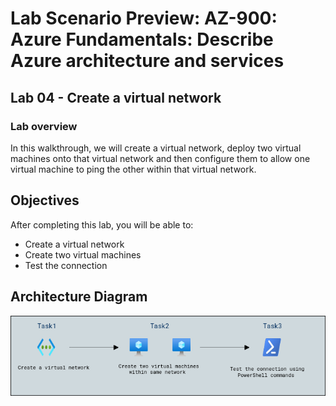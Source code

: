 # Lab Scenario Preview: AZ-900: Azure Fundamentals: Describe Azure architecture and services 

## Lab 04 - Create a virtual network

### Lab overview

In this walkthrough, we will create a virtual network, deploy two virtual machines onto that virtual network and then configure them to allow one virtual machine to ping the other within that virtual network.

## Objectives

After completing this lab, you will be able to:

- Create a virtual network
- Create two virtual machines
- Test the connection

## Architecture Diagram
![](media/az900lab04.png)
